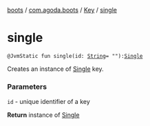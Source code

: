 [boots](../../index.md) / [com.agoda.boots](../index.md) / [Key](index.md) / [single](./single.md)

# single

`@JvmStatic fun single(id: `[`String`](https://kotlinlang.org/api/latest/jvm/stdlib/kotlin/-string/index.html)` = ""): `[`Single`](-single/index.md)

Creates an instance of [Single](-single/index.md) key.

### Parameters

`id` - unique identifier of a key

**Return**
instance of [Single](-single/index.md)

